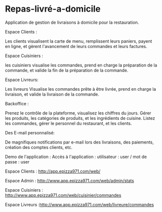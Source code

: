 # Repas-livré-a-domicile

Application de gestion de livraisons à domicile pour la restauration.

Espace Clients :

Les clients visualisent la carte de menu, remplissent leurs paniers, payent en ligne, et gèrent l'avancement de leurs commandes et leurs factures.		

Espace Cuisiniers :

les cuisiniers visualise les commandes, prend en charge la préparation de la commande, et valide la fin de la préparation de la commande.

Espace Livreurs:

Les livreurs Visualise les commandes prête à être livrée, prend en charge la livraison, et valide la livraison de la commande.	

Backoffice :

Prenez le contrôle de la plateforme, visualisez les chiffres du jours. Gérer les produits, les catégories de produits, et les ingrédients de cuisine. Listez les commandes, gérer le personnel du restaurant, et les clients.

Des E-mail personnalisé: 

De magnifiques notifications par e-mail lors des livraisons, des paiements, création des comptes clients, etc.	

Demo de l'application :
Accès à l'application : utilisateur : user / mot de passe : user

Espace Clients : http://app.epizza971.com/web/

Espace Admin : http://www.app.epizza971.com/web/admin/stats

Espace Cuisiniers : http://www.app.epizza971.com/web/cuisinier/commandes

Espace Livreurs :http://www.app.epizza971.com/web/livreure/commandes

